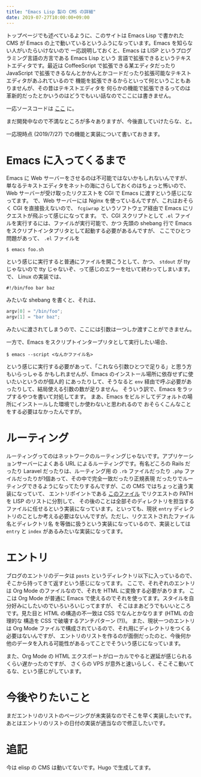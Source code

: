 ```yaml
---
title: "Emacs Lisp 製の CMS の詳細"
date: 2019-07-27T10:00:00+09:00
---
```


トップページでも述べているように、このサイトは Emacs Lisp で書かれた CMS が
Emacs の上で動いているというふうになっています。Emacs を知らない人がいたらいけないので
一応説明しておくと、Emacs は LISP というプログラミング言語の方言である Emacs Lisp という
言語で拡張できるというテキストエディタです。最近は CoffeeScript で拡張できる某エディタだったり
JavaScript で拡張できるなんとかかんとかコードだったり拡張可能なテキストエディタがあふれているので
機能を拡張できるからといって何ということもありませんが、その昔はテキストエディタを
何らかの機能で拡張できるってのは革新的だったとかいうのはどうでもいい話なのでここには書きません。

一応ソースコードは [ここ](https://github.com/kofuk/emacs-cms) に。

まだ開発中なので不満なところが多々ありますが、今後直していけたらな、と。

一応現時点 (2019/7/27) での機能と実装について書いておきます。

# Emacs に入ってくるまで

Emacs に Web サーバーをさせるのは不可能ではないかもしれないんですが、
単なるテキストエディタをネットの海にさらしておくのはちょっと怖いので、
Web サーバーが受け取ったリクエストを CGI で Emacs に渡すという感じになってます。
で、Web サーバーには Nginx を使っているんですが、これはおそらく CGI を直接扱えないので、
`fcgiwrap` というソフトウェア経由で Emacs にリクエストが飛ぶって感じになってます。
で、CGI スクリプトとして `.el` ファイルを実行するには、ファイルが実行可能で、かつ
先頭の shebang 行で Emacs をスクリプトインタプリタとして起動する必要があるんですが、
ここでひとつ問題があって、 `.el` ファイルを

```shell
$ emacs foo.sh
```

という感じに実行すると普通にファイルを開こうとして、かつ、 `stdout` が tty じゃないので
tty じゃないぞ、って感じのエラーを吐いて終わってしまいます。
で、 Linux の実装では、

```shell
#!/bin/foo bar baz
```

みたいな shebang を書くと、それは、

```c
argv[0] = "/bin/foo";
argv[1] = "bar baz";
```

みたいに渡されてしまうので、ここには引数は一つしか渡すことができません。

一方で、Emacs をスクリプトインタープリタとして実行したい場合、

```shell
$ emacs --script <なんかファイル名>
```

という感じに実行する必要があって、「これなら引数ひとつで足りる」と思う方もいらっしゃる
かもしれませんが、Emacs のインストール場所に依存せずに使いたいというのが個人的
にあったりして、そうなると `env` 経由で呼ぶ必要があったりして、結局使える引数の数が足りません。
そういう訳で、Emacs をラップするやつを書いて対処してます。
まあ、Emacs をビルドしてデフォルトの場所にインストールした環境でしか使わないと思われるので
おそらくこんなことをする必要はなかったんですが。

# ルーティング

ルーティングってのはネットワークのルーティングじゃないです。アプリケーションサーバーによくある
URL によるルーティングです。有名どころの Rails だったり Laravel だったりは、ルーティング用
の `.rb` ファイルだったり `.php` ファイルだったりが1個あって、その中で完全一致だったり正規表現
だったりでルーティングできるようになってたりするんですが、この CMS ではちょっと違う実装になっていて、
エントリポイントである [このファイル](https://github.com/kofuk/emacs-cms/blob/c24012dca774b45e9faa7ccad21c3b5536e6e708/index.el)
でリクエストの PATH を LISP のリストに分割して、
その後のことは全部そのディレクトリを担当するファイルに任せるという実装になっています。といっても、現状
`entry` ディレクトリのことしか考える必要はないんですが。ただし、リクエストされたファイル名とディレクトリ名
を等価に扱うという実装になっているので、実装としては `entry` と `index` があるみたいな実装になってます。

# エントリ

ブログのエントリのデータは `posts` というディレクトリ以下に入っているので、そこから持ってきて返すという感じになってます。
ここで、それぞれのエントリは Org Mode のファイルなので、それを HTML に変換する必要があります。
ここは Org Mode が普通に Emacs で使えるのでそれを使ってます。スタイルを自分好みにしたいのでいろいろいじってますが、
そこはまあどうでもいいところです。見た目と HTML の構造の不一致は CSS でなんとかなります (HTML の合理的な
構造を CSS で破壊するアンチパターン (?))。
また、現状一つのエントリは Org Mode ファイルで構成されているので、それ用にディレクトリをつくる必要はないんですが、
エントリのリストを作るのが面倒だったのと、今後何か他のデータを入れる可能性があるってことでそういう感じになっています。

また、Org Mode の HTML エクスポートがローカルでやると遅延が感じられるくらい遅かったのですが、
さくらの VPS が意外と速いらしく、そこそこ動いてるな、という感じがしています。

# 今後やりたいこと

まだエントリのリストのページングが未実装なのでそこを早く実装したいです。
あとはエントリのリストの日付の実装が適当なので修正したいです。


# 追記

今は elisp の CMS は動いてないです。Hugo で生成してます。
